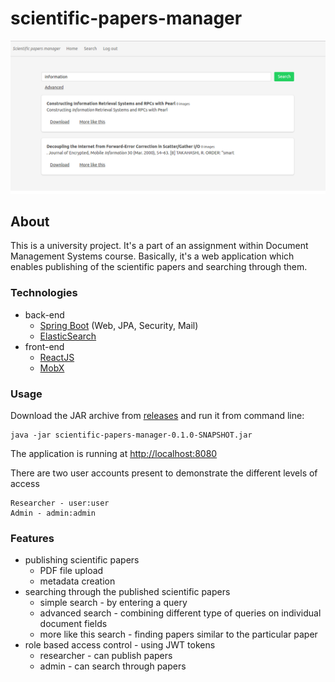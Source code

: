 # scientific-papers-manager
 ![Screenshot from running application](etc/screenshot-search-papers.jpg)

## About
This is a university project.  It's a part of an assignment within Document Management Systems course.
Basically, it's a web application which enables publishing of the scientific papers and searching through them.

### Technologies
* back-end
  * [Spring Boot](https://projects.spring.io/spring-boot/) (Web, JPA, Security, Mail)
  * [ElasticSearch](https://www.elastic.co/)
* front-end
  * [ReactJS](https://facebook.github.io/react/)
  * [MobX](https://mobx.js.org/)

### Usage
Download the JAR archive from [releases](https://github.com/daliborpavicic/scientific-papers-manager/releases) and run it from command line:
```
java -jar scientific-papers-manager-0.1.0-SNAPSHOT.jar
```
The application is running at [http://localhost:8080](http://localhost:8080)

There are two user accounts present to demonstrate the different levels of access
```
Researcher - user:user
Admin - admin:admin
```
### Features
* publishing scientific papers
  * PDF file upload
  * metadata creation
* searching through the published scientific papers
  * simple search - by entering a query
  * advanced search - combining different type of queries on individual document fields
  * more like this search - finding papers similar to the particular paper
* role based access control - using JWT tokens
  * researcher - can publish papers
  * admin - can search through papers


